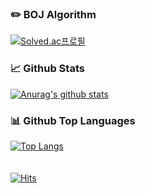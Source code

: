 <!--
**wh2per/wh2per** is a ✨ _special_ ✨ repository because its `README.md` (this file) appears on your GitHub profile.

Here are some ideas to get you started:

- 🔭 I’m currently working on ...
- 🌱 I’m currently learning ...
- 👯 I’m looking to collaborate on ...
- 🤔 I’m looking for help with ...
- 💬 Ask me about ...
- 📫 How to reach me: ...
- 😄 Pronouns: ...
- ⚡ Fun fact: ...
-->

### :pencil2: BOJ Algorithm 
[![Solved.ac프로필](http://mazassumnida.wtf/api/v2/generate_badge?boj=wh2per)](https://solved.ac/wh2per) 
<br>  

### 📈 Github Stats
 
[![Anurag's github stats](https://github-readme-stats.vercel.app/api?username=wh2per&include_all_commits=true)](https://github.com/anuraghazra/github-readme-stats)
<br>  

### 📊 Github Top Languages

[![Top Langs](https://github-readme-stats.vercel.app/api/top-langs/?username=wh2per&layout=compact&hide=css,html)](https://github.com/anuraghazra/github-readme-stats)  
<br>  
[![Hits](https://hits.seeyoufarm.com/api/count/incr/badge.svg?url=https%3A%2F%2Fgithub.com%2Fwh2per&count_bg=%2379C83D&title_bg=%23555555&icon=&icon_color=%23E7E7E7&title=hits&edge_flat=false)](https://hits.seeyoufarm.com)
